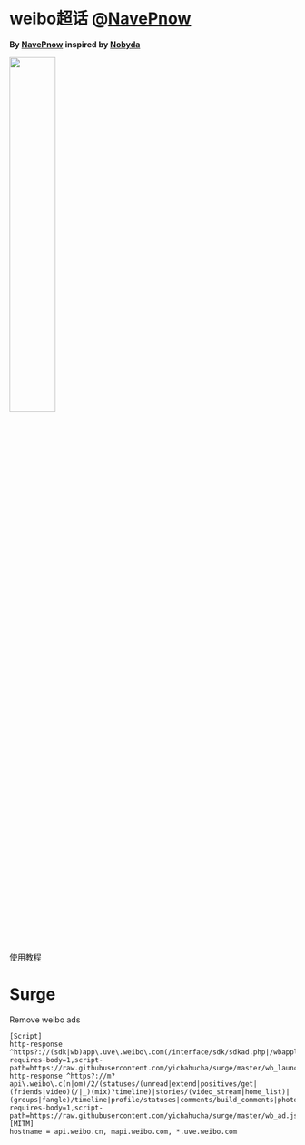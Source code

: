 # weibo超话   @[NavePnow](https://github.com/NavePnow/Profiles/tree/master/Scripts/weibo)
**By [NavePnow](https://github.com/NavePnow)**
**inspired by [Nobyda](https://t.me/nubida)**

<img src="https://cdn.jsdelivr.net/gh/NavePnow/blog_photo@private/IMG_1189.JPG" height="40%" width="40%">

使用[教程](https://nave.work/微博超话自动签到脚本.html)


# Surge
Remove weibo ads
```properties
[Script]
http-response ^https?://(sdk|wb)app\.uve\.weibo\.com(/interface/sdk/sdkad.php|/wbapplua/wbpullad.lua) requires-body=1,script-path=https://raw.githubusercontent.com/yichahucha/surge/master/wb_launch.js
http-response ^https?://m?api\.weibo\.c(n|om)/2/(statuses/(unread|extend|positives/get|(friends|video)(/|_)(mix)?timeline)|stories/(video_stream|home_list)|(groups|fangle)/timeline|profile/statuses|comments/build_comments|photo/recommend_list|service/picfeed|searchall|cardlist|page|!/photos/pic_recommend_status) requires-body=1,script-path=https://raw.githubusercontent.com/yichahucha/surge/master/wb_ad.js
[MITM]
hostname = api.weibo.cn, mapi.weibo.com, *.uve.weibo.com
```
